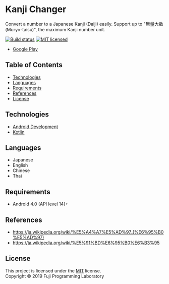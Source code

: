 Kanji Changer
=============

Convert a number to a Japanese Kanji (Daiji) easily.
Support up to "無量大数 (Muryo-taisu)", the maximum Kanji number unit.

[![Build status][shield-build]](#)
[![MIT licensed][shield-license]](#)

* [Google Play](https://play.google.com/store/apps/details?id=jp.kyuuki.kanjichanger)

## Table of Contents

* [Technologies](#technologies)
* [Languages](#languages)
* [Requirements](#requirements)
* [References](#references)
* [License](#license)

## Technologies

* [Android Development][android]
* [Kotlin][kotlin]

## Languages

* Japanese
* English
* Chinese
* Thai

## Requirements

* Android 4.0 (API level 14)+

## References

* https://ja.wikipedia.org/wiki/%E5%A4%A7%E5%AD%97_(%E6%95%B0%E5%AD%97)
* https://ja.wikipedia.org/wiki/%E5%91%BD%E6%95%B0%E6%B3%95

## License

This project is licensed under the [MIT](https://choosealicense.com/licenses/mit/) license.  
Copyright &copy; 2019 Fuji Programming Laboratory



[rails]: https://rubyonrails.org/
[postgresql]: https://www.postgresql.org/
[bootstrap]: https://getbootstrap.com/
[slim]: http://slim-lang.com/
[android]: https://developer.android.com/
[kotlin]: https://kotlinlang.org/

[shield-build]: https://img.shields.io/badge/build-passing-brightgreen.svg
[shield-license]: https://img.shields.io/badge/license-MIT-blue.svg
